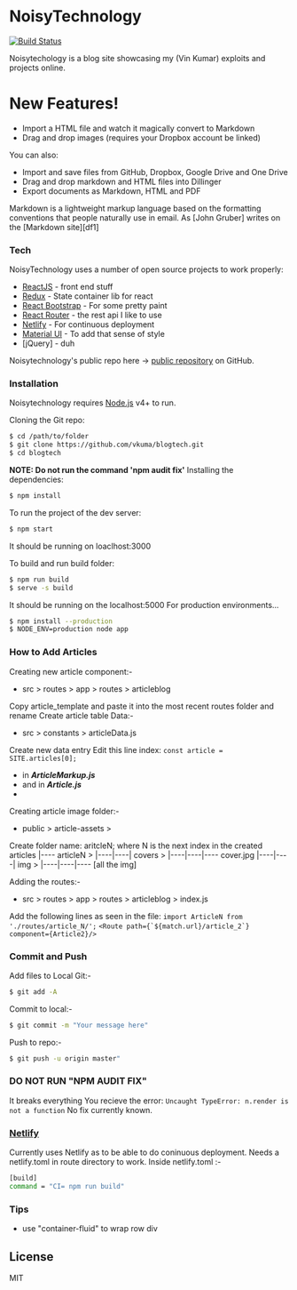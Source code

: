 # NoisyTechnology

[![Build Status](https://travis-ci.org/joemccann/dillinger.svg?branch=master)](https://github.com/vkuma/blogtech)

Noisytechology is a blog site showcasing my (Vin Kumar) exploits and projects online.

# New Features!

  - Import a HTML file and watch it magically convert to Markdown
  - Drag and drop images (requires your Dropbox account be linked)


You can also:
  - Import and save files from GitHub, Dropbox, Google Drive and One Drive
  - Drag and drop markdown and HTML files into Dillinger
  - Export documents as Markdown, HTML and PDF

Markdown is a lightweight markup language based on the formatting conventions that people naturally use in email.  As [John Gruber] writes on the [Markdown site][df1]

### Tech

NoisyTechnology uses a number of open source projects to work properly:

* [ReactJS](https://reactjs.org/) - front end stuff
* [Redux](https://redux.js.org/) - State container lib for react
* [React Bootstrap](https://react-bootstrap.github.io/) - For some pretty paint
* [React Router](https://reactrouter.com/) - the rest api I like to use
* [Netlify](https://www.netlify.com/) - For continuous deployment 
* [Material UI](https://material-ui.com/) - To add that sense of style
* [jQuery] - duh

Noisytechnology's public repo here -> [public repository](https://github.com/vkuma/blogtech)
on GitHub.

### Installation

Noisytechnology requires [Node.js](https://nodejs.org/) v4+ to run.

Cloning the Git repo:
```sh
$ cd /path/to/folder
$ git clone https://github.com/vkuma/blogtech.git
$ cd blogtech
```
**NOTE: Do not run the command 'npm audit fix'**
Installing the dependencies:
```sh
$ npm install
```

To run the project of the dev server:
```sh
$ npm start
```
It should be running on loaclhost:3000

To build and run build folder:
```sh
$ npm run build
$ serve -s build
```
It should be running on the localhost:5000
For production environments...

```sh
$ npm install --production
$ NODE_ENV=production node app
```

### How to Add Articles
Creating new article component:-
 - src > routes > app > routes > articleblog

Copy article_template and paste it into the most recent routes folder and rename
Create article table Data:-
 - src > constants > articleData.js

Create new data entry
Edit this line index: `const article = SITE.articles[0];`
 - in _**ArticleMarkup.js**_
 - and in _**Article.js**_
 - 
 
Creating article image folder:-
 - public > article-assets > 

Create folder name: aritcleN; where N is the next index in the created articles
|---- articleN >
|----|----| covers >
|----|----|---- cover.jpg
|----|----| img >
|----|----|---- [all the img]

Adding the routes:-
 - src > routes > app > routes > articleblog > index.js

Add the following lines as seen in the file:
``import ArticleN from './routes/article_N/';``
``<Route path={`${match.url}/article_2`} component={Article2}/>``

### Commit and Push
Add files to Local Git:-
```sh
$ git add -A
```
Commit to local:-
```sh
$ git commit -m "Your message here"
```
Push to repo:-
```sh
$ git push -u origin master"
```

### DO NOT RUN "NPM AUDIT FIX"
It breaks everything
You recieve the error: `Uncaught TypeError: n.render is not a function`
No fix currently known.

### [Netlify](https://www.netlify.com/)
Currently uses Netlify as to be able to do coninuous deployment.
Needs a netlify.toml in route directory to work.
Inside netlify.toml :-
```sh
[build]
command = "CI= npm run build"
```

### Tips
 - use "container-fluid" to wrap row div




License
----

MIT



